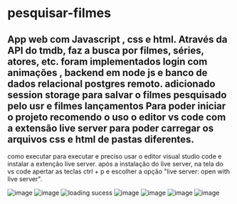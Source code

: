 # pesquisar-filmes
App web com Javascript , css e html. Através da API do tmdb, faz a busca por filmes, séries, atores, etc.
foram implementados login com animações ,
backend em node js e banco de dados relacional postgres remoto.
adicionado session storage para salvar o filmes pesquisado pelo usr e filmes lançamentos
Para poder iniciar o projeto recomendo o uso o editor vs code com a extensão live server para poder carregar os arquivos css e html de pastas diferentes.
-----------------------------------------------------------------------------------------------------------------------------------------------------------
como executar
para executar e preciso usar o editor visual studio code e instalar a extenção live server.
após a instalação do live server, na tela do vs code apertar as teclas ctrl + p e escolher a opção "live server: open with live server".

![image](https://user-images.githubusercontent.com/63307185/121789530-2b3b0100-cbad-11eb-85de-19dcef04c47d.png)
![image](https://user-images.githubusercontent.com/63307185/121964045-5191a580-cd41-11eb-9276-1588f6741d21.png)
![loading sucess](https://user-images.githubusercontent.com/63307185/121964054-58201d00-cd41-11eb-8261-8d65c3367124.png)
![image](https://user-images.githubusercontent.com/63307185/121964115-6a01c000-cd41-11eb-8aa6-80f6ab6e87fe.png)
![image](https://user-images.githubusercontent.com/63307185/121964322-c1a02b80-cd41-11eb-8200-acdabc72e4c6.png)
![image](https://user-images.githubusercontent.com/63307185/121964342-cc5ac080-cd41-11eb-9201-7db5763c8698.png)
![image](https://user-images.githubusercontent.com/63307185/121964384-da104600-cd41-11eb-9c68-dcd4c717ae61.png)




